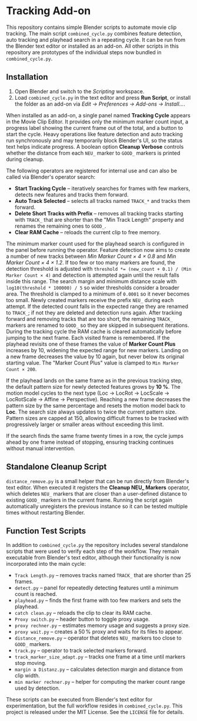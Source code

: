 # Tracking Add-on

This repository contains simple Blender scripts to automate movie clip
tracking. The main script `combined_cycle.py` combines feature detection,
auto tracking and playhead search in a repeating cycle. It can be run from
the Blender text editor or installed as an add-on.
All other scripts in this repository are prototypes of the individual steps
now bundled in `combined_cycle.py`.

## Installation
1. Open Blender and switch to the *Scripting* workspace.
2. Load `combined_cycle.py` in the text editor and press **Run Script**, or
   install the folder as an add-on via *Edit → Preferences → Add-ons →
   Install...*.

When installed as an add-on, a single panel named **Tracking Cycle** appears in
the Movie Clip Editor. It provides only the minimum marker count input, a
progress label showing the current frame out of the total, and a button to start
the cycle. Heavy operations like feature detection and auto tracking run
synchronously and may temporarily block Blender's UI, so the status text helps
indicate progress. A boolean option **Cleanup Verbose** controls whether the
distance from each `NEU_` marker to `GOOD_` markers is printed during cleanup.

The following operators are registered for internal use and can also be called
via Blender's operator search:

- **Start Tracking Cycle** – iteratively searches for frames with few markers,
  detects new features and tracks them forward.
- **Auto Track Selected** – selects all tracks named `TRACK_*` and tracks them forward.
- **Delete Short Tracks with Prefix** – removes all tracking tracks starting
  with `TRACK_` that are shorter than the "Min Track Length" property and
  renames the remaining ones to `GOOD_`.
- **Clear RAM Cache** – reloads the current clip to free memory.

The minimum marker count used for the playhead search is configured in the
panel before running the operator. Feature detection now aims to create a
number of new tracks between *Min Marker Count × 4 × 0.8* and
*Min Marker Count × 4 × 1.2*. If too few or too many markers are found, the
detection threshold is adjusted with
``threshold *= (new_count + 0.1) / (Min Marker Count × 4)``
and detection is attempted again until the
result falls inside this range. The search margin and minimum distance scale
with ``log10(threshold * 100000) / 5`` so wider thresholds consider a broader area.
The threshold is clamped to a minimum of ``0.0001`` so it never becomes too small.
Newly created markers receive the prefix `NEU_` during each attempt. If the
detected count falls in the expected range they are renamed to `TRACK_`; if not
they are deleted and detection runs again.
After tracking forward and removing tracks that are too short, the remaining
`TRACK_` markers are renamed to `GOOD_` so they are skipped in subsequent
iterations.
During the tracking cycle the RAM cache is cleared automatically before jumping
to the next frame.
Each visited frame is remembered. If the playhead revisits one of these frames
the value of **Marker Count Plus** increases by 10, widening the expected
range for new markers. Landing on a new frame decreases the value by 10 again,
but never below its original starting value. The "Marker Count Plus" value
is clamped to ``Min Marker Count × 200``.

If the playhead lands on the same frame as in the previous tracking step, the
default pattern size for newly detected features grows by **10 %**. The motion
model cycles to the next type (Loc → LocRot → LocScale → LocRotScale → Affine →
Perspective). Reaching a new frame decreases the pattern size by the same
percentage and resets the motion model back to **Loc**. The search size always
updates to twice the current pattern size. Pattern sizes are capped at 150,
allowing difficult frames to be tracked with progressively larger or smaller
areas without exceeding this limit.

If the search finds the same frame twenty times in a row, the cycle jumps ahead
by one frame instead of stopping, ensuring tracking continues without manual
intervention.

## Standalone Cleanup Script

`distance_remove.py` is a small helper that can be run directly from
Blender's text editor. When executed it registers the **Cleanup NEU_ Markers**
operator, which deletes `NEU_` markers that are closer than a user-defined
distance to existing `GOOD_` markers in the current frame. Running the script
again automatically unregisters the previous instance so it can be tested
multiple times without restarting Blender.

## Function Test Scripts

In addition to `combined_cycle.py` the repository includes several standalone
scripts that were used to verify each step of the workflow. They remain
executable from Blender's text editor, although their functionality is now
incorporated into the main cycle:

- `Track Length.py` – removes tracks named `TRACK_` that are shorter than 25 frames.
- `detect.py` – panel for repeatedly detecting features until a minimum count is reached.
- `playhead.py` – finds the first frame with too few markers and sets the playhead.
- `catch clean.py` – reloads the clip to clear its RAM cache.
- `Proxy switch.py` – header button to toggle proxy usage.
- `proxy rechner.py` – estimates memory usage and suggests a proxy size.
- `proxy wait.py` – creates a 50 % proxy and waits for its files to appear.
- `distance_remove.py` – operator that deletes `NEU_` markers too close to `GOOD_` markers.
- `track.py` – operator to track selected markers forward.
- `track_marker_size_adapt.py` – tracks one frame at a time until markers stop moving.
- `margin a Distanz.py` – calculates detection margin and distance from clip width.
- `min marker rechner.py` – helper for computing the marker count range used by detection.

These scripts can be executed from Blender's text editor for experimentation,
but the full workflow resides in `combined_cycle.py`.
This project is released under the MIT License. See the `LICENSE` file for
details.

